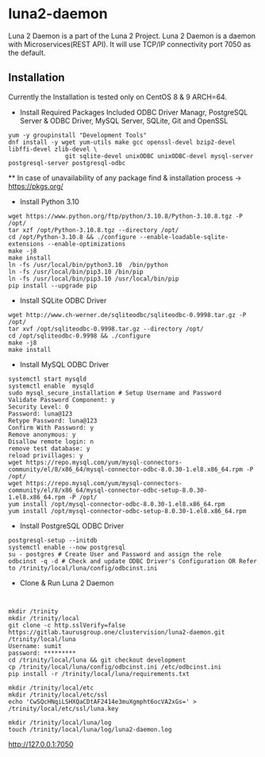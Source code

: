 # luna2-daemon

Luna 2 Daemon is a part of the Luna 2 Project.
Luna 2 Daemon is a daemon with Microservices(REST API). 
It will use TCP/IP connectivity port 7050 as the default.

## Installation

Currently the Installation is tested only on CentOS 8 & 9 ARCH=64.

* Install Required Packages
Included ODBC Driver Managr, PostgreSQL Server & ODBC Driver, MySQL Server, SQLite, Git and OpenSSL
```
yum -y groupinstall "Development Tools"
dnf install -y wget yum-utils make gcc openssl-devel bzip2-devel libffi-devel zlib-devel \
				git sqlite-devel unixODBC unixODBC-devel mysql-server postgresql-server postgresql-odbc
```

** In case of unavailability of any package find & installation process -> https://pkgs.org/
* Install Python 3.10
```
wget https://www.python.org/ftp/python/3.10.8/Python-3.10.8.tgz -P /opt/
tar xzf /opt/Python-3.10.8.tgz --directory /opt/
cd /opt/Python-3.10.8 && ./configure --enable-loadable-sqlite-extensions --enable-optimizations
make -j8
make install
ln -fs /usr/local/bin/python3.10  /bin/python
ln -fs /usr/local/bin/pip3.10 /bin/pip
ln -fs /usr/local/bin/pip3.10 /usr/local/bin/pip
pip install --upgrade pip
```
* Install SQLite ODBC Driver
```
wget http://www.ch-werner.de/sqliteodbc/sqliteodbc-0.9998.tar.gz -P /opt/
tar xvf /opt/sqliteodbc-0.9998.tar.gz --directory /opt/
cd /opt/sqliteodbc-0.9998 && ./configure
make -j8
make install
```
* Install MySQL ODBC Driver
```
systemctl start mysqld
systemctl enable  mysqld
sudo mysql_secure_installation # Setup Username and Password
Validate Password Component: y
Security Level: 0
Password: luna@123
Retype Password: luna@123
Confirm With Password: y
Remove anonymous: y
Disallow remote login: n
remove test database: y
reload privillages: y
wget https://repo.mysql.com/yum/mysql-connectors-community/el/8/x86_64/mysql-connector-odbc-8.0.30-1.el8.x86_64.rpm -P /opt/
wget https://repo.mysql.com/yum/mysql-connectors-community/el/8/x86_64/mysql-connector-odbc-setup-8.0.30-1.el8.x86_64.rpm -P /opt/
yum install /opt/mysql-connector-odbc-8.0.30-1.el8.x86_64.rpm
yum install /opt/mysql-connector-odbc-setup-8.0.30-1.el8.x86_64.rpm
```
* Install PostgreSQL ODBC Driver
```
postgresql-setup --initdb
systemctl enable --now postgresql
su - postgres # Create User and Password and assign the role
odbcinst -q -d # Check and update ODBC Driver's Configuration OR Refer to /trinity/local/luna/config/odbcinst.ini
```
* Clone & Run Luna 2 Daemon
```


mkdir /trinity
mkdir /trinity/local
git clone -c http.sslVerify=false https://gitlab.taurusgroup.one/clustervision/luna2-daemon.git /trinity/local/luna
Username: sumit
password: *********
cd /trinity/local/luna && git checkout development
cp /trinity/local/luna/config/odbcinst.ini /etc/odbcinst.ini
pip install -r /trinity/local/luna/requirements.txt

mkdir /trinity/local/etc
mkdir /trinity/local/etc/ssl
echo 'CwSQcHNqiLSHXQaCDtAF2414e3muXgmpht6ocVA2xGs=' > /trinity/local/etc/ssl/luna.key

mkdir /trinity/local/luna/log
touch /trinity/local/luna/log/luna2-daemon.log

```
http://127.0.0.1:7050
